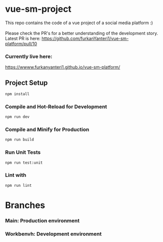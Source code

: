 # vue-sm-project

This repo contains the code of a vue project of a social media platform :)
<br/><br/>
Please check the PR's for a better understanding of the development story.
Latest PR is here: 
https://github.com/furkanYanteri1/vue-sm-platform/pull/10

### Currently live here:
https://wwww.furkanyanteri1.github.io/vue-sm-platform/

## Project Setup

```sh
npm install
```

### Compile and Hot-Reload for Development

```sh
npm run dev
```

### Compile and Minify for Production

```sh
npm run build
```

### Run Unit Tests

```sh
npm run test:unit
```

### Lint with 

```sh
npm run lint
```

# Branches
### Main: Production environment
### Workbenvh: Development environment
